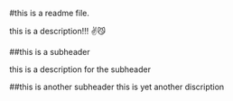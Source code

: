 #this is a readme file.

this is a description!!! ✌️😼


##this is a subheader

this is a description for the subheader



##this is another subheader 
this is yet another discription

